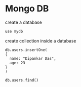
# Mongo DB

create a database
```sh
use mydb
```

create collection inside a database
```mongo
db.users.insertOne(
{
  name: "Dipankar Das",
  age: 23
}
)
```

```mongodb
db.users.find()
```